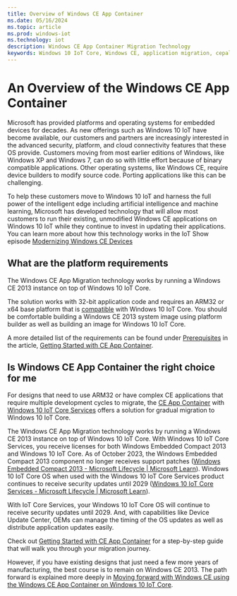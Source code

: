 ```yaml
---
title: Overview of Windows CE App Container
ms.date: 05/16/2024
ms.topic: article
ms.prod: windows-iot
ms.technology: iot
description: Windows CE App Container Migration Technology
keywords: Windows 10 IoT Core, Windows CE, application migration, cepal
---
```


# An Overview of the Windows CE App Container

Microsoft has provided platforms and operating systems for embedded devices for decades. As new offerings such as Windows 10 IoT have become available, our customers and partners are increasingly interested in the advanced security, platform, and cloud connectivity features that these OS provide. Customers moving from most earlier editions of Windows, like Windows XP and Windows 7, can do so with little effort because of binary compatible applications. Other operating systems, like Windows CE, require device builders to modify source code. Porting applications like this can be challenging.

To help these customers move to Windows 10 IoT and harness the full power of the intelligent edge including artificial intelligence and machine learning, Microsoft has developed technology that will allow most customers to run their existing, unmodified Windows CE applications on Windows 10 IoT while they continue to invest in updating their applications. You can learn more about how this technology works in the IoT Show episode [Modernizing Windows CE Devices](/Shows/Internet-of-Things-Show/Modernizing-Windows-CE-Devices)

## What are the platform requirements

The Windows CE App Migration technology works by running a Windows CE 2013 instance on top of Windows 10 IoT Core.

The solution works with 32-bit application code and requires an ARM32 or x64 base platform that is [compatible](../learn-about-hardware/socsandcustomboards.md) with Windows 10 IoT Core.
You should be comfortable building a Windows CE 2013 system image using platform builder as well as building an image for Windows 10 IoT Core.

A more detailed list of the requirements can be found under [Prerequisites](./windows-ce-app-container-getting-started.md#prerequisites) in the article, [Getting Started with CE App Container](./windows-ce-app-container-getting-started.md).

## Is Windows CE App Container the right choice for me

For designs that need to use ARM32 or have complex CE applications that require multiple development cycles to migrate, the [CE App Container](/previous-versions/windows/iot-core/windows-ce-app-container) with [Windows 10 IoT Core Services](/previous-versions/windows/iot-core/manufacture/iotcoreservicesoverview) offers a solution for gradual migration to Windows 10 IoT Core.

The Windows CE App Migration technology works by running a Windows CE 2013 instance on top of Windows 10 IoT Core. With Windows 10 IoT Core Services, you receive licenses for both Windows Embedded Compact 2013 and Windows 10 IoT Core. As of October 2023, the Windows Embedded Compact 2013 component no longer receives support patches ([Windows Embedded Compact 2013 - Microsoft Lifecycle | Microsoft Learn](/lifecycle/products/windows-embedded-compact-2013)). Windows 10 IoT Core OS when used with the Windows 10 IoT Core Services product continues to receive security updates until 2029 ([Windows 10 IoT Core Services - Microsoft Lifecycle | Microsoft Learn](/lifecycle/products/windows-10-iot-core-services)).

With IoT Core Services, your Windows 10 IoT Core OS will continue to receive security updates until 2029. And, with capabilities like Device Update Center, OEMs can manage the timing of the OS updates as well as distribute application updates easily.

Check out [Getting Started with CE App Container](./windows-ce-app-container-getting-started.md) for a step-by-step guide that will walk you through your migration journey.

However, if you have existing designs that just need a few more years of manufacturing, the best course is to remain on Windows CE 2013. The path forward is explained more deeply in [Moving forward with Windows CE using the Windows CE App Container on Windows 10 IoT Core](https://techcommunity.microsoft.com/t5/internet-of-things/moving-forward-with-windows-ce-using-the-windows-ce-app/ba-p/1582360).
